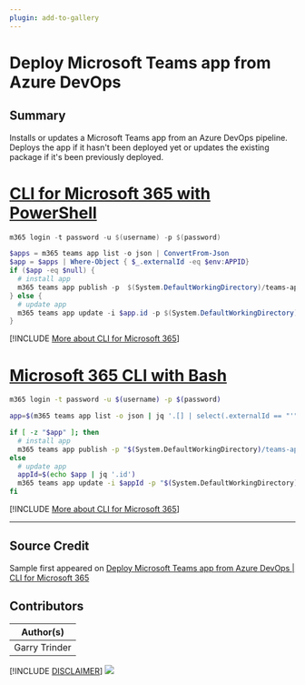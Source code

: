 ```yaml
---
plugin: add-to-gallery
---
```


# Deploy Microsoft Teams app from Azure DevOps

## Summary

Installs or updates a Microsoft Teams app from an Azure DevOps pipeline. Deploys the app if it hasn't been deployed yet or updates the existing package if it's been previously deployed.
 
# [CLI for Microsoft 365 with PowerShell](#tab/cli-m365-ps)
```powershell
m365 login -t password -u $(username) -p $(password)

$apps = m365 teams app list -o json | ConvertFrom-Json
$app = $apps | Where-Object { $_.externalId -eq $env:APPID}
if ($app -eq $null) {
  # install app
  m365 teams app publish -p  $(System.DefaultWorkingDirectory)/teams-app-CI/package/teams-app.zip
} else {
  # update app
  m365 teams app update -i $app.id -p $(System.DefaultWorkingDirectory)/teams-app-CI/package/teams-app.zip
}
```
[!INCLUDE [More about CLI for Microsoft 365](../../docfx/includes/MORE-CLIM365.md)]
 
# [Microsoft 365 CLI with Bash](#tab/m365cli-bash)
```bash
m365 login -t password -u $(username) -p $(password)

app=$(m365 teams app list -o json | jq '.[] | select(.externalId == "'"$APPID"'")')

if [ -z "$app" ]; then
  # install app
  m365 teams app publish -p "$(System.DefaultWorkingDirectory)/teams-app-CI/package/teams-app.zip"
else
  # update app
  appId=$(echo $app | jq '.id')
  m365 teams app update -i $appId -p "$(System.DefaultWorkingDirectory)/teams-app-CI/package/teams-app.zip"
fi
```
[!INCLUDE [More about CLI for Microsoft 365](../../docfx/includes/MORE-CLIM365.md)]
***

## Source Credit

Sample first appeared on [Deploy Microsoft Teams app from Azure DevOps | CLI for Microsoft 365](https://pnp.github.io/cli-microsoft365/sample-scripts/teams/deploy-teams-app/)

## Contributors

| Author(s) |
|-----------|
| Garry Trinder |


[!INCLUDE [DISCLAIMER](../../docfx/includes/DISCLAIMER.md)]
<img src="https://telemetry.sharepointpnp.com/script-samples/scripts/teams-deploy-teams-app" aria-hidden="true" />